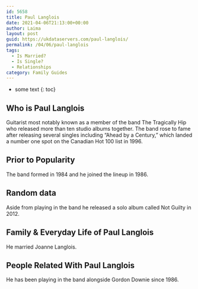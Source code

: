 ```yaml
---
id: 5658
title: Paul Langlois
date: 2021-04-06T21:13:00+00:00
author: Laima
layout: post
guid: https://ukdataservers.com/paul-langlois/
permalink: /04/06/paul-langlois
tags:
  - Is Married?
  - Is Single?
  - Relationships
category: Family Guides
---
```


* some text
{: toc}


## Who is Paul Langlois
                  
                  
                  
Guitarist most notably known as a member of the band The Tragically Hip who released more than ten studio albums together. The band rose to fame after releasing several singles including &#8220;Ahead by a Century,&#8221; which landed a number one spot on the Canadian Hot 100 list in 1996.
                  
              
            
              
            
                
                
                
## Prior to Popularity
                  
                  
                  
The band formed in 1984 and he joined the lineup in 1986.
                  
              
            
              
            
                
                
                
## Random data
                  
                  
                  
Aside from playing in the band he released a solo album called Not Guilty in 2012.
                  
              
            
              
            
                
                
                
## Family & Everyday Life of Paul Langlois
                  
                  
                  
He married Joanne Langlois.
                  
              
            
              
            
                
                
                
## People Related With Paul Langlois
                  
                  
                  
He has been playing in the band alongside Gordon Downie since 1986.
                  
              
            
              
            
                
              
            
              
              
            
            
              
            
          
          
          